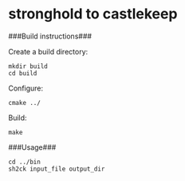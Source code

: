 stronghold to castlekeep
=======================

###Build instructions###

Create a build directory:
  
    mkdir build  
    cd build  

Configure:  

    cmake ../  

Build:  

    make 

###Usage###

    cd ../bin
    sh2ck input_file output_dir
